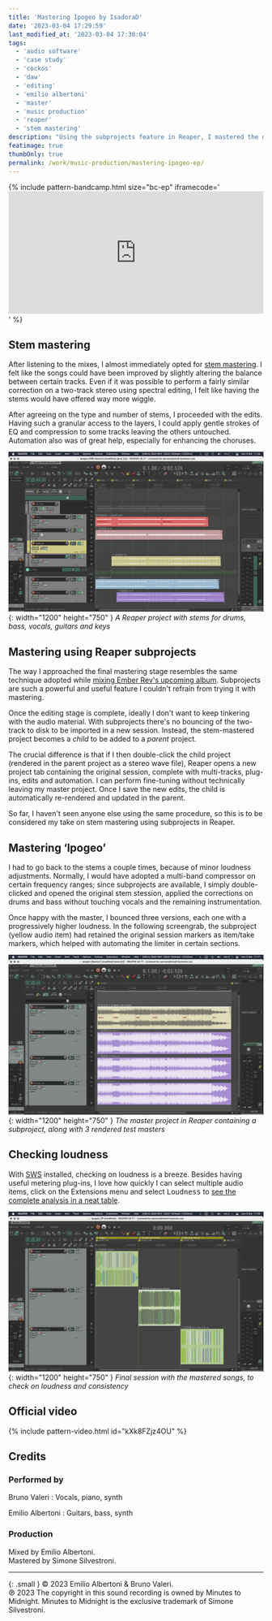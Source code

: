 ```yaml
---
title: 'Mastering Ipogeo by IsadoraD'
date: '2023-03-04 17:29:59'
last_modified_at: '2023-03-04 17:30:04'
tags: 
  - 'audio software'
  - 'case study'
  - 'cockos'
  - 'daw'
  - 'editing'
  - 'emilio albertoni'
  - 'master'
  - 'music production'
  - 'reaper'
  - 'stem mastering'
description: "Using the subprojects feature in Reaper, I mastered the debut EP for IsadoraD, an Italian duo. They blend electronica, pop and indie."
featimage: true
thumbOnly: true
permalink: /work/music-production/mastering-ipogeo-ep/
---
```

{% include pattern-bandcamp.html size="bc-ep" iframecode='<iframe style="border: 0; width: 100%; height: 241px;" src="https://bandcamp.com/EmbeddedPlayer/album=3556110038/size=large/bgcol=ffffff/linkcol=333333/artwork=small/transparent=true/"><a href="https://isadorad.bandcamp.com/album/ipogeo">Ipogeo by IsadoraD</a></iframe>' %}

## Stem mastering

After listening to the mixes, I almost immediately opted for [stem mastering](https://www.izotope.com/en/learn/stem-mastering.html). I felt like the songs could have been improved by slightly altering the balance between certain tracks. Even if it was possible to perform a fairly similar correction on a two-track stereo using spectral editing, I felt like having the stems would have offered way more wiggle.

After agreeing on the type and number of stems, I proceeded with the edits. Having such a granular access to the layers, I could apply gentle strokes of EQ and compression to some tracks leaving the others untouched. Automation also was of great help, especially for enhancing the choruses.

![A Reaper project where I mastered using stems for drums, bass, vocals, guitars and keyboards](/assets/images/ipogeo-stem-mastering.jpeg){: width="1200" height="750" }
*A Reaper project with stems for drums, bass, vocals, guitars and keys*

## Mastering using Reaper subprojects

The way I approached the final mastering stage resembles the same technique adopted while [mixing Ember Rev's upcoming album](/work/music-production/mix-ember-rev-reaper-subprojects/). Subprojects are such a powerful and useful feature I couldn't refrain from trying it with mastering.

Once the editing stage is complete, ideally I don't want to keep tinkering with the audio material. With subprojects there's no bouncing of the two-track to disk to be imported in a new session. Instead, the stem-mastered project becomes a _child_ to be added to a _parent_ project.

The crucial difference is that if I then double-click the child project (rendered in the parent project as a stereo wave file), Reaper opens a new project tab containing the original session, complete with multi-tracks, plug-ins, edits and automation. I can perform fine-tuning without technically leaving my master project. Once I save the new edits, the child is automatically re-rendered and updated in the parent.

So far, I haven't seen anyone else using the same procedure, so this is to be considered my take on stem mastering using subprojects in Reaper.

## Mastering ‘Ipogeo’

I had to go back to the stems a couple times, because of minor loudness adjustments. Normally, I would have adopted a multi-band compressor on certain frequency ranges; since subprojects are available, I simply double-clicked and opened the original stem stession, applied the corrections on drums and bass without touching vocals and the remaining instrumentation.

Once happy with the master, I bounced three versions, each one with a progressively higher loudness. In the following screengrab, the subproject (yellow audio item) had retained the original session markers as item/take markers, which helped with automating the limiter in certain sections.

!["The master project in Reaper containing a subproject, along with 3 rendered test masters](/assets/images/ipogeo-master.jpeg){: width="1200" height="750" }
*The master project in Reaper containing a subproject, along with 3 rendered test masters*

## Checking loudness

With [SWS](https://www.sws-extension.org/) installed, checking on loudness is a breeze. Besides having useful metering plug-ins, I love how quickly I can select multiple audio items, click on the Extensions menu and select <kbd>Loudness</kbd> to [see the complete analysis in a neat table](https://wiki.cockos.com/wiki/index.php/Measure_and_normalize_loudness_with_SWS).

![Final session with the 3 mastered songs on different tracks, to check on loudness and consistency](/assets/images/ipogeo-final-check.jpeg){: width="1200" height="750" }
*Final session with the mastered songs, to check on loudness and consistency*

## Official video

{% include pattern-video.html id="kXk8FZjz4OU" %}

## Credits

### Performed by

Bruno Valeri
: Vocals, piano, synth

Emilio Albertoni
: Guitars, bass, synth

### Production

Mixed by Emilio Albertoni.  
Mastered by Simone Silvestroni.

***

{: .small }
&copy; 2023 Emilio Albertoni &amp; Bruno Valeri.  
℗ 2023 The copyright in this sound recording is owned by Minutes to Midnight. Minutes to Midnight is the exclusive trademark of Simone Silvestroni.